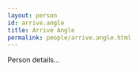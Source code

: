 ```yaml
---
layout: person
id: arrive.angle
title: Arrive Angle
permalink: people/arrive.angle.html
---
```


Person details...